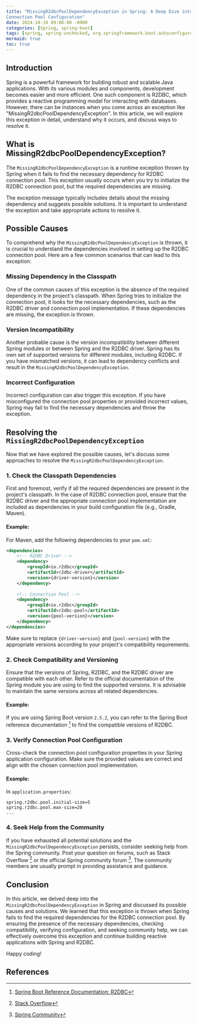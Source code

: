 ```yaml
---
title: "MissingR2dbcPoolDependencyException in Spring: A Deep Dive into the Exception
Connection Pool Configuration"
date: 2024-10-18 09:00:00 -0000
categories: [Spring, spring-boot]
tags: [spring, spring-unchecked, org.springframework.boot.autoconfigure.r2dbc]
mermaid: true
toc: true
---
```



## Introduction

Spring is a powerful framework for building robust and scalable Java applications. With its various modules and components, development becomes easier and more efficient. One such component is R2DBC, which provides a reactive programming model for interacting with databases. However, there can be instances when you come across an exception like "MissingR2dbcPoolDependencyException". In this article, we will explore this exception in detail, understand why it occurs, and discuss ways to resolve it.

## What is MissingR2dbcPoolDependencyException?

The `MissingR2dbcPoolDependencyException` is a runtime exception thrown by Spring when it fails to find the necessary dependency for R2DBC connection pool. This exception usually occurs when you try to initialize the R2DBC connection pool, but the required dependencies are missing.

The exception message typically includes details about the missing dependency and suggests possible solutions. It is important to understand the exception and take appropriate actions to resolve it.

## Possible Causes

To comprehend why the `MissingR2dbcPoolDependencyException` is thrown, it is crucial to understand the dependencies involved in setting up the R2DBC connection pool. Here are a few common scenarios that can lead to this exception:

### Missing Dependency in the Classpath

One of the common causes of this exception is the absence of the required dependency in the project's classpath. When Spring tries to initialize the connection pool, it looks for the necessary dependencies, such as the R2DBC driver and connection pool implementation. If these dependencies are missing, the exception is thrown.

### Version Incompatibility

Another probable cause is the version incompatibility between different Spring modules or between Spring and the R2DBC driver. Spring has its own set of supported versions for different modules, including R2DBC. If you have mismatched versions, it can lead to dependency conflicts and result in the `MissingR2dbcPoolDependencyException`.

### Incorrect Configuration

Incorrect configuration can also trigger this exception. If you have misconfigured the connection pool properties or provided incorrect values, Spring may fail to find the necessary dependencies and throw the exception.

## Resolving the `MissingR2dbcPoolDependencyException`

Now that we have explored the possible causes, let's discuss some approaches to resolve the `MissingR2dbcPoolDependencyException`.

### 1. Check the Classpath Dependencies

First and foremost, verify if all the required dependencies are present in the project's classpath. In the case of R2DBC connection pool, ensure that the R2DBC driver and the appropriate connection pool implementation are included as dependencies in your build configuration file (e.g., Gradle, Maven).

#### Example: 

For Maven, add the following dependencies to your `pom.xml`:

```xml
<dependencies>
    <!-- R2DBC Driver -->
    <dependency>
        <groupId>io.r2dbc</groupId>
        <artifactId>r2dbc-driver</artifactId>
        <version>{driver-version}</version>
    </dependency>
    
    <!-- Connection Pool -->
    <dependency>
        <groupId>io.r2dbc</groupId>
        <artifactId>r2dbc-pool</artifactId>
        <version>{pool-version}</version>
    </dependency>
</dependencies>
```

Make sure to replace `{driver-version}` and `{pool-version}` with the appropriate versions according to your project's compatibility requirements.

### 2. Check Compatibility and Versioning

Ensure that the versions of Spring, R2DBC, and the R2DBC driver are compatible with each other. Refer to the official documentation of the Spring module you are using to find the supported versions. It is advisable to maintain the same versions across all related dependencies.

#### Example:

If you are using Spring Boot version `2.5.2`, you can refer to the Spring Boot reference documentation [^1^] to find the compatible versions of R2DBC.

### 3. Verify Connection Pool Configuration

Cross-check the connection pool configuration properties in your Spring application configuration. Make sure the provided values are correct and align with the chosen connection pool implementation.

#### Example:

In `application.properties`:

```properties
spring.r2dbc.pool.initial-size=5
spring.r2dbc.pool.max-size=20
...
```

### 4. Seek Help from the Community

If you have exhausted all potential solutions and the `MissingR2dbcPoolDependencyException` persists, consider seeking help from the Spring community. Post your question on forums, such as Stack Overflow [^2^] or the official Spring community forum [^3^]. The community members are usually prompt in providing assistance and guidance.

## Conclusion

In this article, we delved deep into the `MissingR2dbcPoolDependencyException` in Spring and discussed its possible causes and solutions. We learned that this exception is thrown when Spring fails to find the required dependencies for the R2DBC connection pool. By ensuring the presence of the necessary dependencies, checking compatibility, verifying configuration, and seeking community help, we can effectively overcome this exception and continue building reactive applications with Spring and R2DBC.

Happy coding!

## References

[^1^]: [Spring Boot Reference Documentation: R2DBC](https://docs.spring.io/spring-boot/docs/current/reference/htmlsingle/#boot-features-r2dbc)

[^2^]: [Stack Overflow](https://stackoverflow.com/)

[^3^]: [Spring Community](https://community.spring.io/)